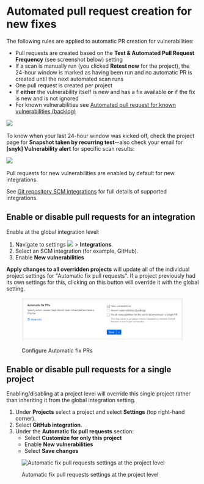 # Automated pull request creation for new fixes

The following rules are applied to automatic PR creation for vulnerabilities:

* Pull requests are created based on the **Test & Automated Pull Request Frequency** (see screenshot below) setting
* If a scan is manually run (you clicked **Retest now** for the project), the 24-hour window is marked as having been run and no automatic PR is created until the next automated scan runs
* One pull request is created per project
* If **either** the vulnerability itself is new and has a fix available **or** if the fix is new and is not ignored
* For known vulnerabilities see [Automated pull request for known vulnerabilities (backlog)](fix-pull-requests-for-known-vulnerabilities-backlog.md)

![](../../../.gitbook/assets/os1.png)

To know when your last 24-hour window was kicked off, check the project page for **Snapshot taken by recurring test**--also check your email for **\[snyk] Vulnerability alert** for specific scan results:

![](../../../.gitbook/assets/os2.png)

Pull requests for new vulnerabilities are enabled by default for new integrations.

See [Git repository SCM integrations](https://support.snyk.io/hc/en-us/sections/360001138098-Git-repository-SCM-integrations) for full details of supported integrations.

## Enable or disable pull requests for an integration

Enable at the global integration level:

1. Navigate to settings ![](../../../.gitbook/assets/cog\_icon.png) > **Integrations**.
2. Select an SCM integration (for example, GitHub).
3. Enable **New vulnerabilities**

**Apply changes to all overridden projects** will update all of the individual project settings for "Automatic fix pull requests". If a project previously had its own settings for this, clicking on this button will override it with the global setting.

<figure><img src="../../../.gitbook/assets/Screenshot 2023-05-03 at 14.49.59.png" alt="Configure Automatic fix PRs"><figcaption><p>Configure Automatic fix PRs</p></figcaption></figure>

## Enable or disable pull requests for a single project

Enabling/disabling at a project level will override this single project rather than inheriting it from the global integration setting.

1. Under **Projects** select a project and select **Settings** (top right-hand corner).
2. Select **GitHub integration**.
3. Under the **Automatic fix pull requests** section:
   * Select **Customize for only this project**
   * Enable **New vulnerabilities**
   * Select **Save changes**

<figure><img src="../../../.gitbook/assets/os3.png" alt="Automatic fix pull requests settings at the project level"><figcaption><p>Automatic fix pull requests settings at the project level</p></figcaption></figure>
